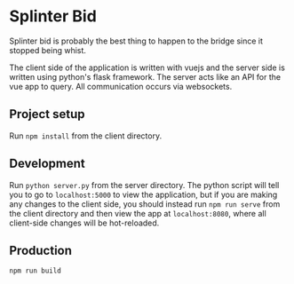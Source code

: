 # Splinter Bid

Splinter bid is probably the best thing to happen to the bridge since it stopped being whist.

The client side of the application is written with vuejs and the server side is written using python's flask framework. The server acts like an API for the vue app to query. All communication occurs via websockets.

## Project setup
Run `npm install` from the client directory.

## Development
Run `python server.py` from the server directory. The python script will tell you to go to `localhost:5000` to view the application, but if you are making any changes to the client side, you should instead run `npm run serve` from the client directory and then view the app at `localhost:8080`, where all client-side changes will be hot-reloaded.

## Production
```
npm run build
```